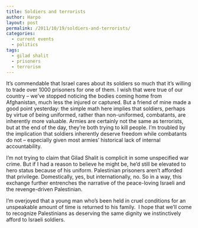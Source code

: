 ```yaml
---
title: Soldiers and terrorists
author: Harpo
layout: post
permalink: /2011/10/19/soldiers-and-terrorists/
categories:
  - current events
  - politics
tags:
  - gilad shalit
  - prisoners
  - terrorism
---
```

It&#8217;s commendable that Israel cares about its soldiers so much that it&#8217;s willing to trade over 1000 prisoners for one of them. I wish that were true of our country – we&#8217;ve stopped noticing the bodies coming home from Afghanistan, much less the injured or captured. But a friend of mine made a good point yesterday: the simple math here implies that soldiers, perhaps by virtue of being uniformed, rather than non-uniformed, combatants, are inherently more valuable. Armies are certainly not the same as terrorists, but at the end of the day, they&#8217;re both trying to kill people. I&#8217;m troubled by the implication that soldiers inherently deserve freedom while combatants do not – especially given most armies&#8217; historical lack of internal accountability.

I&#8217;m not trying to claim that Gilad Shalit is complicit in some unspecified war crime. But if I had a reason to believe he might be, he&#8217;d still be elevated to hero status because of his uniform. Palestinian prisoners aren&#8217;t afforded that privilege. Domestically, yes, but internationally, no. So in a way, this exchange further entrenches the narrative of the peace-loving Israeli and the revenge-driven Palestinian.

I&#8217;m overjoyed that a young man who&#8217;s been held in cruel conditions for an unspeakable amount of time is returned to his family.  I hope that we&#8217;ll come to recognize Palestinians as deserving the same dignity we instinctively afford to Israeli soldiers.
